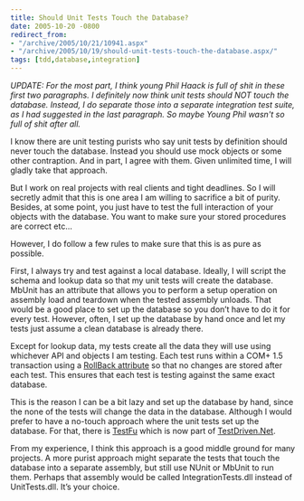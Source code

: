 ```yaml
---
title: Should Unit Tests Touch the Database?
date: 2005-10-20 -0800
redirect_from:
- "/archive/2005/10/21/10941.aspx"
- "/archive/2005/10/19/should-unit-tests-touch-the-database.aspx/"
tags: [tdd,database,integration]
---
```


_UPDATE: For the most part, I think young Phil Haack is full of shit in these first two paragraphs. I definitely now think unit tests should NOT touch the database. Instead, I do separate those into a separate integration test suite, as I had suggested in the last paragraph. So maybe Young Phil wasn't so full of shit after all._

I know there are unit testing purists who say unit tests by definition should never touch the database. Instead you should use mock objects or some other contraption. And in part, I agree with them. Given unlimited time, I will gladly take that approach.

But I work on real projects with real clients and tight deadlines. So I will secretly admit that this is one area I am willing to sacrifice a bit of purity. Besides, at some point, you just have to test the full interaction of your objects with the database. You want to make sure your stored procedures are correct etc...

However, I do follow a few rules to make sure that this is as pure as possible.

First, I always try and test against a local database. Ideally, I will script the schema and lookup data so that my unit tests will create the database. MbUnit has an attribute that allows you to perform a setup operation on assembly load and teardown when the tested assembly unloads. That would be a good place to set up the database so you don’t have to do it for every test. However, often, I set up the database by hand once and let my tests just assume a clean database is already there.

Except for lookup data, my tests create all the data they will use using whichever API and objects I am testing. Each test runs within a COM+ 1.5 transaction using a [RollBack attribute](https://haacked.com/archive/2005/06/10/4580.aspx) so that no changes are stored after each test. This ensures that each test is testing against the same exact database.

This is the reason I can be a bit lazy and set up the database by hand, since the none of the tests will change the data in the database. Although I would prefer to have a no-touch approach where the unit tests set up the database. For that, there is
[TestFu](http://www.testdriven.com/modules/mylinks/visit.php?cid=4&lid=499&PHPSESSID=868711b3b596c3eeed313b5d7a2cbac7) which is now part of [TestDriven.Net](http://www.testdriven.com/).

From my experience, I think this approach is a good middle ground for many projects. A more purist approach might separate the tests that touch the database into a separate assembly, but still use NUnit or MbUnit to run them. Perhaps that assembly would be called
IntegrationTests.dll instead of UnitTests.dll. It’s your choice.
